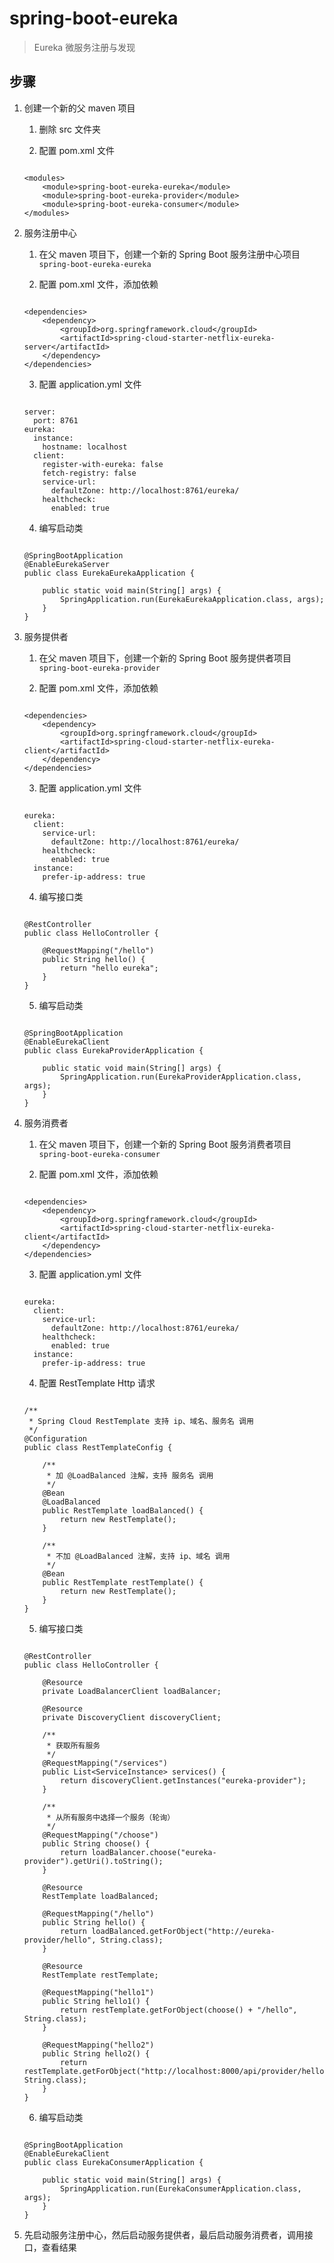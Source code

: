 # spring-boot-eureka

> Eureka 微服务注册与发现

## 步骤

1. 创建一个新的父 maven 项目
	
	1. 删除 src 文件夹
	
	2. 配置 pom.xml 文件
	
	```
	
	<modules>
        <module>spring-boot-eureka-eureka</module>
        <module>spring-boot-eureka-provider</module>
        <module>spring-boot-eureka-consumer</module>
    </modules>
	
	```

2. 服务注册中心

	1. 在父 maven 项目下，创建一个新的 Spring Boot 服务注册中心项目 `spring-boot-eureka-eureka`
	
	2. 配置 pom.xml 文件，添加依赖

	```
	
	<dependencies>
	    <dependency>
            <groupId>org.springframework.cloud</groupId>
            <artifactId>spring-cloud-starter-netflix-eureka-server</artifactId>
        </dependency>
	</dependencies>
	
	```
	
	3. 配置 application.yml 文件
	
	```
	
	server:
	  port: 8761
	eureka:
	  instance:
	    hostname: localhost
	  client:
	    register-with-eureka: false
	    fetch-registry: false
	    service-url:
	      defaultZone: http://localhost:8761/eureka/
	    healthcheck:
	      enabled: true
	
	```
	
	4. 编写启动类
	
	```
	
	@SpringBootApplication
	@EnableEurekaServer
	public class EurekaEurekaApplication {
	
	    public static void main(String[] args) {
	        SpringApplication.run(EurekaEurekaApplication.class, args);
	    }
	}
	
	```

3. 服务提供者

	1. 在父 maven 项目下，创建一个新的 Spring Boot 服务提供者项目 `spring-boot-eureka-provider`
	
	2. 配置 pom.xml 文件，添加依赖

	```
	
	<dependencies>
	    <dependency>
            <groupId>org.springframework.cloud</groupId>
            <artifactId>spring-cloud-starter-netflix-eureka-client</artifactId>
        </dependency>
	</dependencies>
	
	```
	
	3. 配置 application.yml 文件
	
	```
	
	eureka:
	  client:
	    service-url:
	      defaultZone: http://localhost:8761/eureka/
	    healthcheck:
	      enabled: true
	  instance:
	    prefer-ip-address: true
	
	```
	
	4. 编写接口类
	
	```
	
	@RestController
	public class HelloController {
	
	    @RequestMapping("/hello")
	    public String hello() {
	        return "hello eureka";
	    }
	}
	
	```
	
	5. 编写启动类
	
	```
	
	@SpringBootApplication
	@EnableEurekaClient
	public class EurekaProviderApplication {
	
	    public static void main(String[] args) {
	        SpringApplication.run(EurekaProviderApplication.class, args);
	    }
	}
	
	```

4. 服务消费者

	1. 在父 maven 项目下，创建一个新的 Spring Boot 服务消费者项目 `spring-boot-eureka-consumer`
	
	2. 配置 pom.xml 文件，添加依赖

	```
	
	<dependencies>
	    <dependency>
            <groupId>org.springframework.cloud</groupId>
            <artifactId>spring-cloud-starter-netflix-eureka-client</artifactId>
        </dependency>
	</dependencies>
	
	```
	
	3. 配置 application.yml 文件
	
	```
	
	eureka:
	  client:
	    service-url:
	      defaultZone: http://localhost:8761/eureka/
	    healthcheck:
	      enabled: true
	  instance:
	    prefer-ip-address: true
	
	```
	
	4. 配置 RestTemplate Http 请求
	
	```
	
	/**
	 * Spring Cloud RestTemplate 支持 ip、域名、服务名 调用
	 */
	@Configuration
	public class RestTemplateConfig {
	
	    /**
	     * 加 @LoadBalanced 注解，支持 服务名 调用
	     */
	    @Bean
	    @LoadBalanced
	    public RestTemplate loadBalanced() {
	        return new RestTemplate();
	    }
	
	    /**
	     * 不加 @LoadBalanced 注解，支持 ip、域名 调用
	     */
	    @Bean
	    public RestTemplate restTemplate() {
	        return new RestTemplate();
	    }
	}
	
	```

	5. 编写接口类
	
	```
	
	@RestController
	public class HelloController {
	
	    @Resource
	    private LoadBalancerClient loadBalancer;
	
	    @Resource
	    private DiscoveryClient discoveryClient;
	
	    /**
	     * 获取所有服务
	     */
	    @RequestMapping("/services")
	    public List<ServiceInstance> services() {
	        return discoveryClient.getInstances("eureka-provider");
	    }
	
	    /**
	     * 从所有服务中选择一个服务（轮询）
	     */
	    @RequestMapping("/choose")
	    public String choose() {
	        return loadBalancer.choose("eureka-provider").getUri().toString();
	    }
	
	    @Resource
	    RestTemplate loadBalanced;
	
	    @RequestMapping("/hello")
	    public String hello() {
	        return loadBalanced.getForObject("http://eureka-provider/hello", String.class);
	    }
	
	    @Resource
	    RestTemplate restTemplate;
	
	    @RequestMapping("hello1")
	    public String hello1() {
	        return restTemplate.getForObject(choose() + "/hello", String.class);
	    }
	
	    @RequestMapping("hello2")
	    public String hello2() {
	        return restTemplate.getForObject("http://localhost:8000/api/provider/hello", String.class);
	    }
	}
	
	```
	
	6. 编写启动类
	
	```
	
	@SpringBootApplication
	@EnableEurekaClient
	public class EurekaConsumerApplication {
	
	    public static void main(String[] args) {
	        SpringApplication.run(EurekaConsumerApplication.class, args);
	    }
	}
	
	```

5. 先启动服务注册中心，然后启动服务提供者，最后启动服务消费者，调用接口，查看结果

